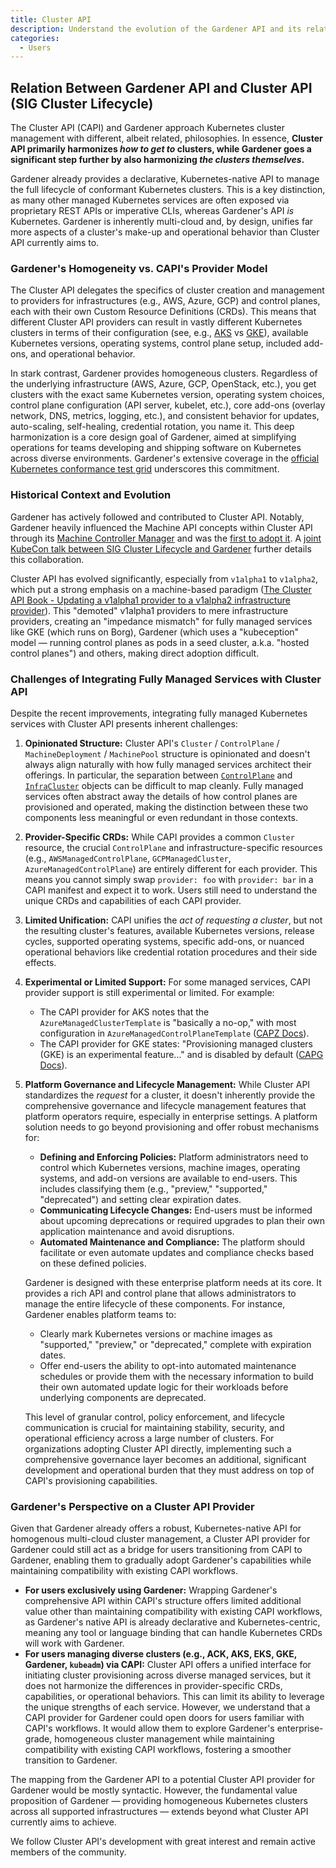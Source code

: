 ```yaml
---
title: Cluster API
description: Understand the evolution of the Gardener API and its relation to the Cluster API
categories:
  - Users
---
```


## Relation Between Gardener API and Cluster API (SIG Cluster Lifecycle)

The Cluster API (CAPI) and Gardener approach Kubernetes cluster management with different, albeit related, philosophies. In essence, **Cluster API primarily harmonizes *how to get to* clusters, while Gardener goes a significant step further by also harmonizing *the clusters themselves*.**

Gardener already provides a declarative, Kubernetes-native API to manage the full lifecycle of conformant Kubernetes clusters. This is a key distinction, as many other managed Kubernetes services are often exposed via proprietary REST APIs or imperative CLIs, whereas Gardener's API *is* Kubernetes. Gardener is inherently multi-cloud and, by design, unifies far more aspects of a cluster's make-up and operational behavior than Cluster API currently aims to.

### Gardener's Homogeneity vs. CAPI's Provider Model

The Cluster API delegates the specifics of cluster creation and management to providers for infrastructures (e.g., AWS, Azure, GCP) and control planes, each with their own Custom Resource Definitions (CRDs). This means that different Cluster API providers can result in vastly different Kubernetes clusters in terms of their configuration (see, e.g., [AKS](https://capz.sigs.k8s.io/managed/managedcluster#specification) vs [GKE](https://raw.githubusercontent.com/kubernetes-sigs/cluster-api-provider-gcp/refs/heads/main/templates/cluster-template-gke.yaml)), available Kubernetes versions, operating systems, control plane setup, included add-ons, and operational behavior.

In stark contrast, Gardener provides homogeneous clusters. Regardless of the underlying infrastructure (AWS, Azure, GCP, OpenStack, etc.), you get clusters with the exact same Kubernetes version, operating system choices, control plane configuration (API server, kubelet, etc.), core add-ons (overlay network, DNS, metrics, logging, etc.), and consistent behavior for updates, auto-scaling, self-healing, credential rotation, you name it. This deep harmonization is a core design goal of Gardener, aimed at simplifying operations for teams developing and shipping software on Kubernetes across diverse environments. Gardener's extensive coverage in the [official Kubernetes conformance test grid](https://testgrid.k8s.io/conformance-gardener) underscores this commitment.

### Historical Context and Evolution

Gardener has actively followed and contributed to Cluster API. Notably, Gardener heavily influenced the Machine API concepts within Cluster API through its [Machine Controller Manager](https://github.com/gardener/machine-controller-manager) and was the [first to adopt it](https://github.com/kubernetes-sigs/cluster-api/commit/00b1ead264aea6f88585559056c180771cce3815). A [joint KubeCon talk between SIG Cluster Lifecycle and Gardener](https://www.youtube.com/watch?v=Mtg8jygK3Hs) further details this collaboration.

Cluster API has evolved significantly, especially from `v1alpha1` to `v1alpha2`, which put a strong emphasis on a machine-based paradigm ([The Cluster API Book - Updating a v1alpha1 provider to a v1alpha2 infrastructure provider](https://release-0-2.cluster-api.sigs.k8s.io/providers/v1alpha1-to-v1alpha2)). This "demoted" v1alpha1 providers to mere infrastructure providers, creating an "impedance mismatch" for fully managed services like GKE (which runs on Borg), Gardener (which uses a "kubeception" model — running control planes as pods in a seed cluster, a.k.a. "hosted control planes") and others, making direct adoption difficult.

### Challenges of Integrating Fully Managed Services with Cluster API

Despite the recent improvements, integrating fully managed Kubernetes services with Cluster API presents inherent challenges:

1.  **Opinionated Structure:** Cluster API's `Cluster` / `ControlPlane` / `MachineDeployment` / `MachinePool` structure is opinionated and doesn't always align naturally with how fully managed services architect their offerings. In particular, the separation between [`ControlPlane`](https://cluster-api.sigs.k8s.io/developer/providers/contracts/control-plane) and [`InfraCluster`](https://cluster-api.sigs.k8s.io/developer/providers/contracts/infra-cluster) objects can be difficult to map cleanly. Fully managed services often abstract away the details of how control planes are provisioned and operated, making the distinction between these two components less meaningful or even redundant in those contexts.
2.  **Provider-Specific CRDs:** While CAPI provides a common `Cluster` resource, the crucial `ControlPlane` and infrastructure-specific resources (e.g., `AWSManagedControlPlane`, `GCPManagedCluster`, `AzureManagedControlPlane`) are entirely different for each provider. This means you cannot simply swap `provider: foo` with `provider: bar` in a CAPI manifest and expect it to work. Users still need to understand the unique CRDs and capabilities of each CAPI provider.
3.  **Limited Unification:** CAPI unifies the *act of requesting a cluster*, but not the resulting cluster's features, available Kubernetes versions, release cycles, supported operating systems, specific add-ons, or nuanced operational behaviors like credential rotation procedures and their side effects.
4.  **Experimental or Limited Support:** For some managed services, CAPI provider support is still experimental or limited. For example:
    *   The CAPI provider for AKS notes that the `AzureManagedClusterTemplate` is "basically a no-op," with most configuration in `AzureManagedControlPlaneTemplate` ([CAPZ Docs](https://capz.sigs.k8s.io/topics/clusterclass.md)).
    *   The CAPI provider for GKE states: "Provisioning managed clusters (GKE) is an experimental feature..." and is disabled by default ([CAPG Docs](https://cluster-api-gcp.sigs.k8s.io/managed/)).
5.  **Platform Governance and Lifecycle Management:** While Cluster API standardizes the *request* for a cluster, it doesn't inherently provide the comprehensive governance and lifecycle management features that platform operators require, especially in enterprise settings. A platform solution needs to go beyond provisioning and offer robust mechanisms for:
    *   **Defining and Enforcing Policies:** Platform administrators need to control which Kubernetes versions, machine images, operating systems, and add-on versions are available to end-users. This includes classifying them (e.g., "preview," "supported," "deprecated") and setting clear expiration dates.
    *   **Communicating Lifecycle Changes:** End-users must be informed about upcoming deprecations or required upgrades to plan their own application maintenance and avoid disruptions.
    *   **Automated Maintenance and Compliance:** The platform should facilitate or even automate updates and compliance checks based on these defined policies.

    Gardener is designed with these enterprise platform needs at its core. It provides a rich API and control plane that allows administrators to manage the entire lifecycle of these components. For instance, Gardener enables platform teams to:
    *   Clearly mark Kubernetes versions or machine images as "supported," "preview," or "deprecated," complete with expiration dates.
    *   Offer end-users the ability to opt-into automated maintenance schedules or provide them with the necessary information to build their own automated update logic for their workloads before underlying components are deprecated.

    This level of granular control, policy enforcement, and lifecycle communication is crucial for maintaining stability, security, and operational efficiency across a large number of clusters. For organizations adopting Cluster API directly, implementing such a comprehensive governance layer becomes an additional, significant development and operational burden that they must address on top of CAPI's provisioning capabilities.

### Gardener's Perspective on a Cluster API Provider

Given that Gardener already offers a robust, Kubernetes-native API for homogenous multi-cloud cluster management, a Cluster API provider for Gardener could still act as a bridge for users transitioning from CAPI to Gardener, enabling them to gradually adopt Gardener's capabilities while maintaining compatibility with existing CAPI workflows.

*   **For users exclusively using Gardener:** Wrapping Gardener's comprehensive API within CAPI's structure offers limited additional value other than maintaining compatibility with existing CAPI workflows, as Gardener's native API is already declarative and Kubernetes-centric, meaning any tool or language binding that can handle Kubernetes CRDs will work with Gardener.
*   **For users managing diverse clusters (e.g., ACK, AKS, EKS, GKE, Gardener, `kubeadm`) via CAPI:** Cluster API offers a unified interface for initiating cluster provisioning across diverse managed services, but it does not harmonize the differences in provider-specific CRDs, capabilities, or operational behaviors. This can limit its ability to leverage the unique strengths of each service. However, we understand that a CAPI provider for Gardener could open doors for users familiar with CAPI's workflows. It would allow them to explore Gardener's enterprise-grade, homogeneous cluster management while maintaining compatibility with existing CAPI workflows, fostering a smoother transition to Gardener.

The mapping from the Gardener API to a potential Cluster API provider for Gardener would be mostly syntactic. However, the fundamental value proposition of Gardener — providing homogeneous Kubernetes clusters across all supported infrastructures — extends beyond what Cluster API currently aims to achieve.

We follow Cluster API's development with great interest and remain active members of the community.